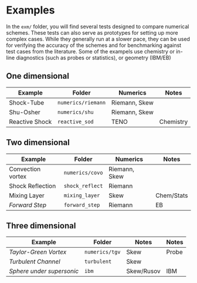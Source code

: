 # Examples


In the `exm/` folder, you will find several tests designed to compare numerical schemes. These tests can also serve as prototypes for setting up more complex cases. While they generally run at a slower pace, they can be used for verifying the accuracy of the schemes and for benchmarking against test cases from the literature. Some of the exampels use chemistry or in-line diagnostics (such as probes or statistics), or geometry (IBM/EB)


## One dimensional 

| Example                   | Folder              |  Numerics          |  Notes        |
| --------------------------| ------------------- | ------------------ | ------------- |
| Shock-Tube                | `numerics/riemann`  | Riemann, Skew      |               |
| Shu-Osher                 | `numerics/shu`      | Riemann, Skew      |               |
| Reactive Shock            | `reactive_sod`      | TENO               |  Chemistry    |


## Two dimensional 

| Example                   | Folder              |   Numerics         |  Notes        |
| --------------------------| ------------------- | ------------------ | ------------- |
| Convection vortex         | `numerics/covo`     | Riemann, Skew      |               |
| Shock Reflection          | `shock_reflect`     | Riemann            |               |
| Mixing Layer              | `mixing_layer`      | Skew               | Chem/Stats    |
| *Forward Step*            | `forward_step`      | Riemann            | EB            |


## Three dimensional 

| Example                   | Folder              |  Notes             |  Notes        | 
| --------------------------| ------------------- | ------------------ | ------------- |
| *Taylor-Green Vortex*     | `numerics/tgv`      | Skew               | Probe         |
| *Turbulent Channel*       | `turbulent`         | Skew               |               |  
| *Sphere under supersonic* | `ibm`               | Skew/Rusov         | IBM           |  


